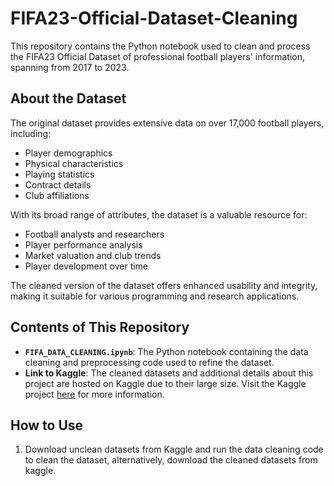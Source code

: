 # FIFA23-Official-Dataset-Cleaning

This repository contains the Python notebook used to clean and process the FIFA23 Official Dataset of professional football players' information, spanning from 2017 to 2023.  

## About the Dataset
The original dataset provides extensive data on over 17,000 football players, including:
- Player demographics  
- Physical characteristics  
- Playing statistics  
- Contract details  
- Club affiliations  

With its broad range of attributes, the dataset is a valuable resource for:
- Football analysts and researchers  
- Player performance analysis  
- Market valuation and club trends  
- Player development over time  

The cleaned version of the dataset offers enhanced usability and integrity, making it suitable for various programming and research applications.  

## Contents of This Repository
- **`FIFA_DATA_CLEANING.ipynb`**: The Python notebook containing the data cleaning and preprocessing code used to refine the dataset.  
- **Link to Kaggle**: The cleaned datasets and additional details about this project are hosted on Kaggle due to their large size. Visit the Kaggle project [here](https://www.kaggle.com/datasets/kevwesophia/fifa23-official-datasetclean-data/data) for more information.  

## How to Use
1. Download unclean datasets from Kaggle and run the data cleaning code to clean the dataset, alternatively, download the cleaned datasets from kaggle.
